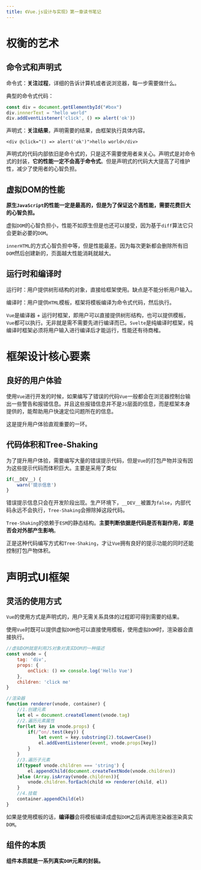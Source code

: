 ```yaml
---
title: 《Vue.js设计与实现》第一章读书笔记
---
```

# 权衡的艺术
## 命令式和声明式

命令式：**关注过程**，详细的告诉计算机或者说浏览器，每一步需要做什么。

典型的命令式代码：

```javascript
const div = document.getElementbyId("#box")
div.innnerText = "hello world"
div.addEventListener('click', () => alert('ok'))
```

声明式：**关注结果**，声明需要的结果，由框架执行具体内容。

```vue
<div @click="() => alert('ok')">hello world</div>
```

声明式的代码内部依旧是命令式的，只是这不需要使用者来关心。声明式是对命令式的封装，**它的性能一定不会高于命令式**。但是声明式的代码大大提高了可维护性，减少了使用者的心智负担。

## 虚拟DOM的性能

**原生`JavaScript`的性能一定是最高的，但是为了保证这个高性能，需要花费巨大的心智负担。**

虚拟`DOM`的心智负担小，性能不如原生但是也还可以接受，因为基于`diff`算法它只会更新必要的`DOM`。

`innerHTML`的方式心智负担中等，但是性能最差。因为每次更新都会删除所有旧`DOM`然后创建新的，页面越大性能消耗就越大。

## 运行时和编译时

运行时：用户提供树形结构的对象，直接给框架使用。缺点是不能分析用户输入。

编译时：用户提供`HTML`模板，框架将模板编译为命令式代码，然后执行。

`Vue`是编译器 + 运行时框架，即用户可以直接提供树形结构，也可以提供模板，`Vue`都可以执行。无非就是需不需要先进行编译而已。`Svelte`是纯编译时框架，纯编译时框架必须将用户输入进行编译后才能运行，性能还有待商榷。



# 框架设计核心要素

## 良好的用户体验

使用`Vue`进行开发的时候，如果编写了错误的代码`Vue`一般都会在浏览器控制台输出一些警告和报错信息。并且这些报错信息并不是`JS`层面的信息，而是框架本身提供的，能帮助用户快速定位问题所在的信息。

这是提升用户体验直观重要的一环。

## 代码体积和Tree-Shaking

为了提升用户体验，需要编写大量的错误提示代码，但是`Vue`的打包产物并没有因为这些提示代码而体积巨大。主要是采用了类似

```javascript
if(__DEV__) {
    warn('提示信息')
}
```

错误提示信息只会在开发阶段出现。生产环境下，`__DEV__`被置为`false`，内部代码永远不会执行，`Tree-Shaking`会擦除掉这段代码。

`Tree-Shaking`的依赖于`ESM`的静态结构。**主要判断依据是代码是否有副作用，即是否会对外部产生影响**。



正是这种代码编写方式和`Tree-Shaking`，才让`Vue`拥有良好的提示功能的同时还能控制打包产物体积。

# 声明式UI框架
## 灵活的使用方式
`Vue`的使用方式是声明式的，用户无需关系具体的过程即可得到需要的结果。

使用`Vue`时既可以提供虚拟`DOM`也可以直接使用模板，使用虚拟`DOM`时，渲染器会直接执行。
```javascript
//虚拟DOM就是利用JS对象对真实DOM的一种描述
const vnode = {
    tag: 'div',
    props: {
        onClick: () => console.log('Hello Vue')
    },
    children: 'click me'
}

//渲染器
function renderer(vnode, container) {
    //1.创建元素
    let el = document.createElement(vnode.tag)
    //2.遍历元素属性
    for(let key in vnode.props) {
        if(/^on/.test(key)) {
            let event = key.substring(2).toLowerCase()
            el.addEventListener(event, vnode.props[key])
        }
    }
    //3.遍历子元素
    if(typeof vnode.children === 'string') {
        el.appendChild(document.createTextNode(vnode.children))
    }else (Array.isArray(vnode.children)){
        vnode.children.forEach(child => renderer(child, el))
    }
    //4.挂载
    container.appendChild(el)
}
```
如果是使用模板的话，**编译器**会将模板编译成虚拟`DOM`之后再调用渲染器渲染真实`DOM`。

## 组件的本质

**组件本质就是一系列真实`DOM`元素的封装。**



